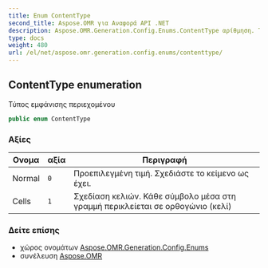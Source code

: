 ```yaml
---
title: Enum ContentType
second_title: Aspose.OMR για Αναφορά API .NET
description: Aspose.OMR.Generation.Config.Enums.ContentType αρίθμηση. Τύπος εμφάνισης περιεχομένου
type: docs
weight: 480
url: /el/net/aspose.omr.generation.config.enums/contenttype/
---
```

## ContentType enumeration

Τύπος εμφάνισης περιεχομένου

```csharp
public enum ContentType
```

### Αξίες

| Ονομα | αξία | Περιγραφή |
| --- | --- | --- |
| Normal | `0` | Προεπιλεγμένη τιμή. Σχεδιάστε το κείμενο ως έχει. |
| Cells | `1` | Σχεδίαση κελιών. Κάθε σύμβολο μέσα στη γραμμή περικλείεται σε ορθογώνιο (κελί) |

### Δείτε επίσης

* χώρος ονομάτων [Aspose.OMR.Generation.Config.Enums](../../aspose.omr.generation.config.enums/)
* συνέλευση [Aspose.OMR](../../)


